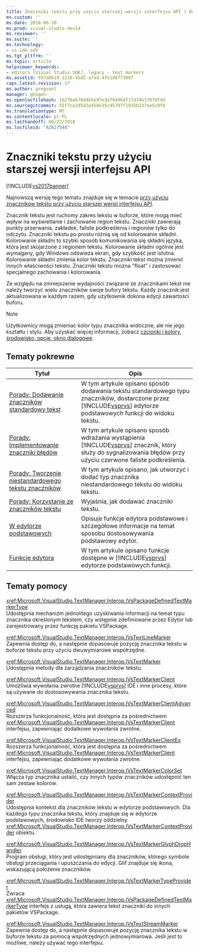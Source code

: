 ```yaml
---
title: Znaczniki tekstu przy użyciu starszej wersji interfejsu API | Dokumentacja firmy Microsoft
ms.custom: ''
ms.date: 2018-06-30
ms.prod: visual-studio-dev14
ms.reviewer: ''
ms.suite: ''
ms.technology:
- vs-ide-sdk
ms.tgt_pltfrm: ''
ms.topic: article
helpviewer_keywords:
- editors [Visual Studio SDK], legacy - text markers
ms.assetid: 937a0b19-1216-45d5-a7ad-4fe1d6f73097
caps.latest.revision: 17
ms.author: gregvanl
manager: ghogen
ms.openlocfilehash: 1b276a678d4b5e97e3ef949bdf1fd74b37070f9d
ms.sourcegitcommit: 55f7ce2d5d2e458e35c45787f1935b237ee5c9f8
ms.translationtype: MT
ms.contentlocale: pl-PL
ms.lasthandoff: 08/22/2018
ms.locfileid: "42627548"
---
```

# <a name="using-text-markers-with-the-legacy-api"></a>Znaczniki tekstu przy użyciu starszej wersji interfejsu API
[!INCLUDE[vs2017banner](../includes/vs2017banner.md)]

Najnowszą wersję tego tematu znajduje się w temacie [przy użyciu znaczników tekstu przy użyciu starszej wersji interfejsu API](https://docs.microsoft.com/visualstudio/extensibility/using-text-markers-with-the-legacy-api).  
  
Znacznik tekstu jest ruchomy zakres tekstu w buforze, które mogą mieć wpływ na wyświetlanie i zachowanie region tekstu. Znaczniki zawierają punkty przerwania, zakładek, faliste podkreślenia i regionów tylko do odczytu. Znaczniki tekstu po prostu różnią się od kolorowanie składni. Kolorowanie składni to szybki sposób komunikowania się składni języka, która jest skojarzone z regionem tekstu. Kolorowanie składni ogólnie jest wymagany, gdy Windows odświeża ekran, gdy szybkość jest istotna. Kolorowanie składni zmienia kolor tekstu. Znaczniki tekst można zmienić innych właściwości tekstu. Znaczniki tekstu można "float" i zastosować specjalnego zachowania i kolorowania.  
  
 Ze względu na zmniejszenie wydajności związane ze znacznikami tekst nie należy tworzyć wielu znaczników swoje bufory tekstu. Każdy znacznik jest aktualizowana w każdym razem, gdy użytkownik dokona edycji zawartości buforu.  
  
> [!NOTE]
>  Użytkownicy mogą zmieniać kolor typu znacznika widoczne, ale nie jego kształtu i stylu. Aby uzyskać więcej informacji, zobacz [czcionki i kolory, środowisko, opcje, okno dialogowe](../ide/reference/fonts-and-colors-environment-options-dialog-box.md).  
  
## <a name="related-topics"></a>Tematy pokrewne  
  
|Tytuł|Opis|  
|-----------|-----------------|  
|[Porady: Dodawanie znaczników standardowy tekst](../extensibility/how-to-add-standard-text-markers.md)|W tym artykule opisano sposób dodawania tekstu standardowego typu znaczników, dostarczone przez [!INCLUDE[vsprvs](../includes/vsprvs-md.md)] edytorze podstawowych funkcji do widoku tekstu.|  
|[Porady: Implementowanie znaczniki błędów](../extensibility/how-to-implement-error-markers.md)|W tym artykule opisano sposób wdrażania wystąpienia [!INCLUDE[vsprvs](../includes/vsprvs-md.md)] znacznik, który służy do sygnalizowania błędów przy użyciu czerwone faliste podkreślenia.|  
|[Porady: Tworzenie niestandardowego tekstu znaczników](../extensibility/how-to-create-custom-text-markers.md)|W tym artykule opisano, jak utworzyć i dodać typ znacznika niestandardowego tekstu do widoku tekstu.|  
|[Porady: Korzystanie ze znaczników tekstu](../extensibility/how-to-use-text-markers.md)|Wyjaśnia, jak dodawać znaczniki tekstu.|  
|[W edytorze podstawowych](../extensibility/inside-the-core-editor.md)|Opisuje funkcje edytora podstawowe i szczegółowe informacje na temat sposobu dostosowywania podstawowy edytor.|  
|[Funkcje edytora](http://msdn.microsoft.com/en-us/bdac940d-1f14-4019-a01f-fd0bb3dc7198)|W tym artykule opisano funkcje dostępne w [!INCLUDE[vsprvs](../includes/vsprvs-md.md)] edytorze podstawowych funkcji.|  
  
## <a name="reference"></a>Tematy pomocy  
 <xref:Microsoft.VisualStudio.TextManager.Interop.IVsPackageDefinedTextMarkerType>  
 Udostępnia mechanizm jednolitego uzyskiwania informacji na temat typu znacznika określonym tekstem, czy wstępnie zdefiniowane przez Edytor lub zarejestrowany przez funkcję pakietu VSPackage.  
  
 <xref:Microsoft.VisualStudio.TextManager.Interop.IVsTextLineMarker>  
 Zapewnia dostęp do, a następnie dopasowuje pozycję znacznika tekstu w buforze tekstu przy użyciu dwuwymiarowe współrzędne.  
  
 <xref:Microsoft.VisualStudio.TextManager.Interop.IVsTextMarker>  
 Udostępnia metody dla zarządzania znaczników tekstu.  
  
 <xref:Microsoft.VisualStudio.TextManager.Interop.IVsTextMarkerClient>  
 Umożliwia wywołania zwrotne [!INCLUDE[vsprvs](../includes/vsprvs-md.md)] IDE i inne procesy, które są używane do dostosowywania znacznika tekstu.  
  
 <xref:Microsoft.VisualStudio.TextManager.Interop.IVsTextMarkerClientAdvanced>  
 Rozszerza funkcjonalność, która jest dostępna za pośrednictwem <xref:Microsoft.VisualStudio.TextManager.Interop.IVsTextMarkerClient> interfejsu, zapewniając dodatkowe wywołania zwrotne.  
  
 <xref:Microsoft.VisualStudio.TextManager.Interop.IVsTextMarkerClientEx>  
 Rozszerza funkcjonalność, która jest dostępna za pośrednictwem <xref:Microsoft.VisualStudio.TextManager.Interop.IVsTextMarkerClient> interfejsu, zapewniając dodatkowe wywołania zwrotne.  
  
 <xref:Microsoft.VisualStudio.TextManager.Interop.IVsTextMarkerColorSet>  
 Włącza typ znacznika ustalić, czy innych typów znaczników udostępnić ten sam zestaw kolorów.  
  
 <xref:Microsoft.VisualStudio.TextManager.Interop.IVsTextMarkerContextProvider>  
 Udostępnia kontekst dla znaczników tekstu w edytorze podstawowych. Dla każdego typu znacznika tekstu, który znajduje się w edytorze podstawowych, środowisko IDE tworzy oddzielny <xref:Microsoft.VisualStudio.TextManager.Interop.IVsTextMarkerContextProvider> obiektu.  
  
 <xref:Microsoft.VisualStudio.TextManager.Interop.IVsTextMarkerGlyphDropHandler>  
 Program obsługi, który jest udostępniany dla znaczników, którego symbole obsługi przeciągania i upuszczania do edycji. Glif znajduje się ikona, wskazującą położenie znaczników.  
  
 <xref:Microsoft.VisualStudio.TextManager.Interop.IVsTextMarkerTypeProvider>  
 Zwraca <xref:Microsoft.VisualStudio.TextManager.Interop.IVsPackageDefinedTextMarkerType> interfejs z usługą, która zawiera tekst znaczniki do innych pakietów VSPackage.  
  
 <xref:Microsoft.VisualStudio.TextManager.Interop.IVsTextStreamMarker>  
 Zapewnia dostęp do, a następnie dopasowuje pozycję znacznika tekstu w buforze tekstu za pomocą współrzędnych jednowymiarowa. Jeśli jest to możliwe, należy używać tego interfejsu.

